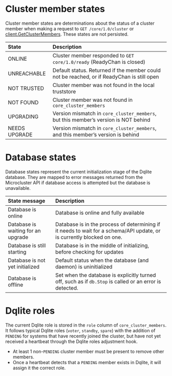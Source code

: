 # Cluster member states

Cluster member states are determinations about the status of a cluster member when making a request to `GET /core/1.0/cluster` or [client.GetClusterMembers](https://github.com/canonical/microcluster/blob/4d80df396e335bf26f9895956e846e082bb8f624/internal/rest/client/cluster.go#L40-L49). These states are not persisted.

State         | Description
:---          | :----
ONLINE        | Cluster member responded to `GET core/1.0/ready` (ReadyChan is closed)
UNREACHABLE   | Default status. Returned if the member could not be reached, or if ReadyChan is still open
NOT TRUSTED   | Cluster member was not found in the local truststore
NOT FOUND     | Cluster member was not found in `core_cluster_members`
UPGRADING     | Version mismatch in `core_cluster_members`, but this member’s version is NOT behind
NEEDS UPGRADE | Version mismatch in `core_cluster_members`, and this member’s version is behind

# Database states

Database states represent the current initialization stage of the Dqlite database. They are mapped to error messages returned from the Microcluster API if database access is attempted but the database is unavailable.

State message                      | Description
:---                               | :----
Database is online                 | Database is online and fully available
Database is waiting for an upgrade | Database is in the process of determining if it needs to wait for a schema/API update, or is currently blocked on one.
Database is still starting         | Database is in the middle of initializing, before checking for updates
Database is not yet initialized    | Default status when the database (and daemon) is uninitialized
Database is offline                | Set when the database is explicitly turned off, such as if `db.Stop` is called or an error is detected.

# Dqlite roles

The current Dqlite role is stored in the `role` column of `core_cluster_members`. It follows typical Dqlite roles (`voter`, `standby`, `spare`) with the addition of `PENDING` for systems that have recently joined the cluster, but have not yet received a heartbeat through the Dqlite roles adjustment hook.
* At least 1 non-`PENDING` cluster member must be present to remove other members.
* Once a heartbeat detects that a `PENDING` member exists in Dqlite, it will assign it the correct role.
